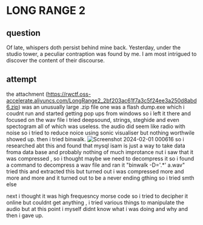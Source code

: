 # LONG RANGE 2
## question
Of late, whispers doth persist behind mine back. Yesterday, under the studio tower, a peculiar contraption was found by me. I am most intrigued to discover the content of their discourse.

## attempt
the attachment (https://rwctf.oss-accelerate.aliyuncs.com/LongRange2_2bf203ac61f7a3c5f24ee3a250d8abd6.zip)
was an unusually large .zip file one was a flash dump.exe which i coudnt run and started getting pop ups from windows so i left it there and focused on the wav file
i tried deepsound, strings, steghide and even spectogram all of which was useless. the audio did seem like radio with noise so i tried to reduce noice using sonic visualiser but nothing worthwile showed up.
then i tried binwalk.
![Screenshot 2024-02-01 000616](https://github.com/adwait3/tet-real/assets/148553626/bb7db896-9293-4e4f-b828-b7ea90aa6ac8)
so i researched abt this and found that mysql isam is just a way to take data froma data base and probably nothing of much improtance nut i saw that it was compressed , so i thought maybe we need to decompress it so i found a command to decompress a wav file and ran it 
"binwalk -D='.*' a.wav"
tried this and extracted this but turned out i was compressed more and more and more and it turned out to be a never ending gthing so i tried smth else 

next i thought it was high frequesncy morse code so i tried to decipher it online but couldnt get anything , i tried various things to manipulate the audio but at this point i myself didnt know what i was doing and why and then i gave up.
